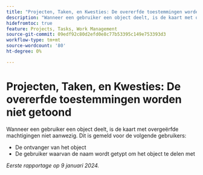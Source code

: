 ```yaml
---
title: "Projecten, Taken, en Kwesties: De overerfde toestemmingen worden niet getoond"
description: "Wanneer een gebruiker een object deelt, is de kaart met overgeërfde machtigingen niet aanwezig. "
hidefromtoc: true
feature: Projects, Tasks, Work Management
source-git-commit: 09edf92c80d2efd0e8c77b53395c149e753393d3
workflow-type: tm+mt
source-wordcount: '80'
ht-degree: 0%

---
```



# Projecten, Taken, en Kwesties: De overerfde toestemmingen worden niet getoond

Wanneer een gebruiker een object deelt, is de kaart met overgeërfde machtigingen niet aanwezig. Dit is gemeld voor de volgende gebruikers:

* De ontvanger van het object
* De gebruiker waarvan de naam wordt getypt om het object te delen met

_Eerste rapportage op 9 januari 2024._


